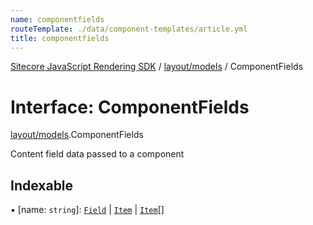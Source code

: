 ```yaml
---
name: componentfields
routeTemplate: ./data/component-templates/article.yml
title: componentfields
---
```


[Sitecore JavaScript Rendering SDK](/docs/fundamentals/ref/jss/) / [layout/models](/docs/fundamentals/ref/jss/modules/layout_models) / ComponentFields

# Interface: ComponentFields

[layout/models](/docs/fundamentals/ref/jss/modules/layout_models).ComponentFields

Content field data passed to a component

## Indexable

▪ [name: `string`]: [`Field`](/docs/fundamentals/ref/jss/interfaces/layout_models/field) \| [`Item`](/docs/fundamentals/ref/jss/interfaces/layout_models/item) \| [`Item`](/docs/fundamentals/ref/jss/interfaces/layout_models/item)[]
